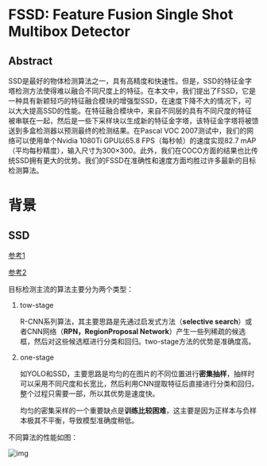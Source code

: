 # FSSD: Feature Fusion Single Shot Multibox Detector

## Abstract

SSD是最好的物体检测算法之一，具有高精度和快速性。但是，SSD的特征金字塔检测方法使得难以融合不同尺度上的特征。在本文中，我们提出了FSSD，它是一种具有新颖轻巧的特征融合模块的增强型SSD，在速度下降不大的情况下，可以大大提高SSD的性能。在特征融合模块中，来自不同层的具有不同尺度的特征被串联在一起，然后是一些下采样块以生成新的特征金字塔，该特征金字塔将被馈送到多盒检测器以预测最终的检测结果。在Pascal VOC 2007测试中，我们的网络可以使用单个Nvidia 1080Ti GPU以65.8 FPS（每秒帧）的速度实现82.7 mAP（平均每秒精度），输入尺寸为300×300。此外，我们在COCO方面的结果也比传统SSD拥有更大的优势。我们的FSSD在准确性和速度方面均胜过许多最新的目标检测算法。



# 背景

## SSD

[参考1](https://blog.csdn.net/zj15939317693/article/details/80596870)

[参考2](https://www.cnblogs.com/pacino12134/p/10353959.html)

目标检测主流的算法主要分为两个类型：

1. tow-stage

   R-CNN系列算法，其主要思路是先通过启发式方法（**selective search**）或者CNN网络（**RPN，RegionProposal Network**）产生一些列稀疏的候选框，然后对这些候选框进行分类和回归。two-stage方法的优势是准确度高。

2. one-stage

   如YOLO和SSD，主要思路是均匀的在图片的不同位置进行**密集抽样**，抽样时可以采用不同尺度和长宽比，然后利用CNN提取特征后直接进行分类和回归，整个过程只需要一部，所以其优势是速度快。

   均匀的密集采样的一个重要缺点是**训练比较困难**，这主要是因为正样本与负样本极其不平衡，导致模型准确度稍低。

不同算法的性能如图：

![img](https://img2018.cnblogs.com/blog/1476416/201902/1476416-20190206172739867-1605776180.png)

